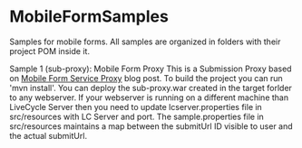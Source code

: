 MobileFormSamples
=================

Samples for mobile forms. All samples are organized in folders with their project POM inside it.

Sample 1 (sub-proxy): Mobile Form Proxy
This is a Submission Proxy based on [Mobile Form Service Proxy](http://blogs.adobe.com/foxes/mobile-form-service-proxy-lc11-0-1-es4sp1-new/) blog post. To build the project you can run 'mvn install'. You can deploy the sub-proxy.war created in the target forlder to any webserver.
If your webserver is running on a different machine than LiveCycle Server then you need to update lcserver.properties file in src/resources with LC Server and port. 
The sample.properties file in src/resources maintains a map between the submitUrl ID visible to user and the actual submitUrl. 

